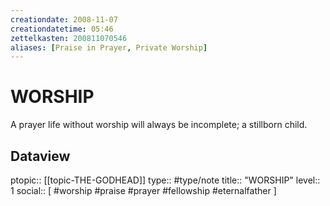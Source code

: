 ```yaml
---
creationdate: 2008-11-07
creationdatetime: 05:46
zettelkasten: 200811070546
aliases: [Praise in Prayer, Private Worship]
---
```

# WORSHIP
A prayer life without worship will always be incomplete; a stillborn child.

## Dataview
ptopic:: [[topic-THE-GODHEAD]]
type:: #type/note
title:: "WORSHIP"
level:: 1
social:: [ #worship #praise #prayer #fellowship #eternalfather ]
